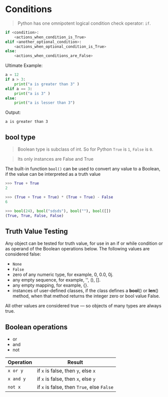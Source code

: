 # Conditions

> Python has one omnipotent logical condition check operator: ```if```.

```python
if <condition>:
    <actions_when_condition_is_True>
elif <another_optional_condition>:
    <actions_when_optional_condition_is_True>
else:
    <actions_when_conditions_are_False>
```

Ultimate Example:

```python
a = 12
if a > 3: 
    print("a is greater than 3" )
elif a == 3: 
    print("a is 3" )
else: 
    print("a is lesser than 3")
```
Output:

    a is greater than 3
    

## bool type

> Boolean type is subclass of int. So for Python ```True``` is ```1```, ```False``` is ```0```. 

> Its only instances are False and True 

The built-in function `bool()` can be used to convert any value to a Boolean, if the value can be interpreted as a truth value 


```python
>>> True + True
2

>>> (True + True + True) * (True + True) - False
6

>>> bool(24), bool("sdsds"), bool(""), bool([])
(True, True, False, False)
```

## Truth Value Testing

Any object can be tested for truth value, for use in an if or while condition or as operand of the Boolean operations below. The following values are considered false:

* `None`
* `False`
* zero of any numeric type, for example, 0, 0.0, 0j.
* any empty sequence, for example, '', (), [].
* any empty mapping, for example, {}.
* instances of user-defined classes, if the class defines a __bool__() or __len__() method, when that method returns the integer zero or bool value False.

All other values are considered true — so objects of many types are always true.

## Boolean operations

* or
* and
* not

| Operation    |  Result                        |
|--------------|--------------------------------|
| ```x or y```       | if ```x``` is false, then ```y```, else ```x```
| ```x and y```      | if ```x``` is false, then ```x```, else ```y```
| ```not x```        | if ```x``` is false, then ```True```, else ```False```
